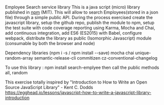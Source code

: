 Employee Search service library
    This is a java script (micro) library published in <a href='https://www.npmjs.com'>npm</a> (MIT). This will allow to search Employees(stored in a json file) through a simple public API.
    During the process exercised create the javascript library, setup the github repo, publish the module to npm, setup the test suite with code coverage reporting using Karma, Mocha and Chai,
    add continuous integration, add ES6 (ES2015) with Babel, configure webpack, distribute the library as public (Isomorphic Javascript) module (consumable by both the browser and node)

Dependency libraries (npm i -s / npm install --save)
    mocha chai
    unique-random-array
    semantic-release-cli
    commitizen
    cz-conventional-changelog

To use this library :
npm install search-emplyee
    then call the public methods all, random

This exercise totally inspired by "Introduction to How to Write an Open Source JavaScript Library" - Kent C. Dodds
https://egghead.io/lessons/javascript-how-to-write-a-javascript-library-introduction